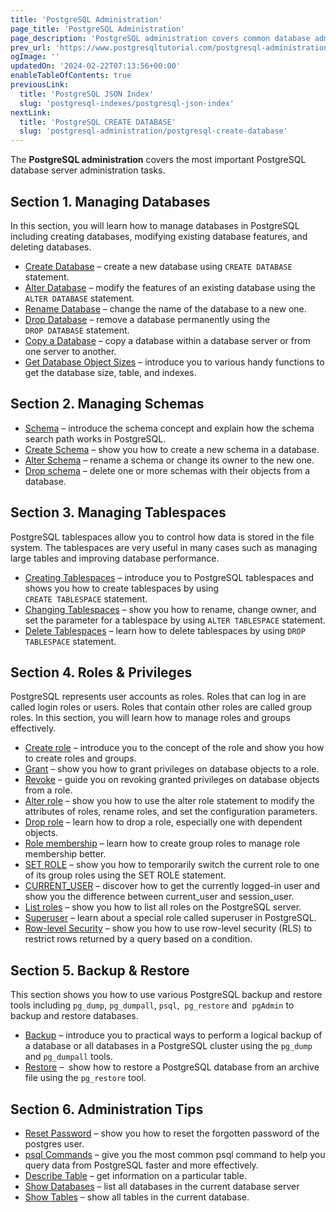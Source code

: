 ```yaml
---
title: 'PostgreSQL Administration'
page_title: 'PostgreSQL Administration'
page_description: 'PostgreSQL administration covers common database administrative tasks including role and database management, backup, and restore.'
prev_url: 'https://www.postgresqltutorial.com/postgresql-administration/'
ogImage: ''
updatedOn: '2024-02-22T07:13:56+00:00'
enableTableOfContents: true
previousLink:
  title: 'PostgreSQL JSON Index'
  slug: 'postgresql-indexes/postgresql-json-index'
nextLink:
  title: 'PostgreSQL CREATE DATABASE'
  slug: 'postgresql-administration/postgresql-create-database'
---
```


The **PostgreSQL administration** covers the most important PostgreSQL database server administration tasks.

## Section 1\. Managing Databases

In this section, you will learn how to manage databases in PostgreSQL including creating databases, modifying existing database features, and deleting databases.

- [Create Database](postgresql-administration/postgresql-create-database 'PostgreSQL CREATE DATABASE') – create a new database using `CREATE DATABASE` statement.
- [Alter Database](postgresql-administration/postgresql-alter-database 'PostgreSQL ALTER DATABASE') – modify the features of an existing database using the `ALTER DATABASE` statement.
- [Rename Database](postgresql-administration/postgresql-rename-database) – change the name of the database to a new one.
- [Drop Database](postgresql-administration/postgresql-drop-database 'PostgreSQL DROP DATABASE') – remove a database permanently using the `DROP DATABASE` statement.
- [Copy a Database](postgresql-administration/postgresql-copy-database) – copy a database within a database server or from one server to another.
- [Get Database Object Sizes](postgresql-administration/postgresql-database-indexes-table-size) – introduce you to various handy functions to get the database size, table, and indexes.

## Section 2\. Managing Schemas

- [Schema](postgresql-administration/postgresql-schema) – introduce the schema concept and explain how the schema search path works in PostgreSQL.
- [Create Schema](postgresql-administration/postgresql-create-schema) – show you how to create a new schema in a database.
- [Alter Schema](postgresql-administration/postgresql-alter-schema) – rename a schema or change its owner to the new one.
- [Drop schema](postgresql-administration/postgresql-drop-schema) – delete one or more schemas with their objects from a database.

## Section 3\. Managing Tablespaces

PostgreSQL tablespaces allow you to control how data is stored in the file system. The tablespaces are very useful in many cases such as managing large tables and improving database performance.

- [Creating Tablespaces](postgresql-administration/postgresql-create-tablespace 'PostgreSQL Creating Tablespaces') – introduce you to PostgreSQL tablespaces and shows you how to create tablespaces by using `CREATE TABLESPACE` statement.
- [Changing Tablespaces](postgresql-administration/postgresql-alter-tablespace 'PostgreSQL ALTER TABLESPACE') – show you how to rename, change owner, and set the parameter for a tablespace by using `ALTER TABLESPACE` statement.
- [Delete Tablespaces](postgresql-administration/postgresql-drop-tablespace 'Deleting Tablespaces Using PostgreSQL DROP TABLESPACE Statement') – learn how to delete tablespaces by using `DROP TABLESPACE` statement.

## Section 4\. Roles \& Privileges

PostgreSQL represents user accounts as roles. Roles that can log in are called login roles or users. Roles that contain other roles are called group roles. In this section, you will learn how to manage roles and groups effectively.

- [Create role](postgresql-administration/postgresql-roles 'PostgresQL Roles Management') – introduce you to the concept of the role and show you how to create roles and groups.
- [Grant](postgresql-administration/postgresql-grant) – show you how to grant privileges on database objects to a role.
- [Revoke](postgresql-administration/postgresql-revoke) – guide you on revoking granted privileges on database objects from a role.
- [Alter role](postgresql-administration/postgresql-alter-role) – show you how to use the alter role statement to modify the attributes of roles, rename roles, and set the configuration parameters.
- [Drop role](postgresql-administration/postgresql-drop-role) – learn how to drop a role, especially one with dependent objects.
- [Role membership](postgresql-administration/postgresql-role-membership) – learn how to create group roles to manage role membership better.
- [SET ROLE](postgresql-administration/postgresql-set-role) – show you how to temporarily switch the current role to one of its group roles using the SET ROLE statement.
- [CURRENT_USER](postgresql-administration/postgresql-current_user) – discover how to get the currently logged\-in user and show you the difference between current_user and session_user.
- [List roles](postgresql-administration/postgresql-list-users) – show you how to list all roles on the PostgreSQL server.
- [Superuser](postgresql-administration/create-superuser-postgresql) – learn about a special role called superuser in PostgreSQL.
- [Row\-level Security](postgresql-administration/postgresql-row-level-security) – show you how to use row\-level security (RLS) to restrict rows returned by a query based on a condition.

## Section 5\. Backup \& Restore

This section shows you how to use various PostgreSQL backup and restore tools including `pg_dump`, `pg_dumpall`, `psql`,  `pg_restore` and  `pgAdmin` to backup and restore databases.

- [Backup](postgresql-administration/postgresql-backup-database 'PostgreSQL Backup') – introduce you to practical ways to perform a logical backup of a database or all databases in a PostgreSQL cluster using the `pg_dump` and `pg_dumpall` tools.
- [Restore](postgresql-administration/postgresql-restore-database 'PostgreSQL Restore Database') –  show how to restore a PostgreSQL database from an archive file using the `pg_restore` tool.

## Section 6\. Administration Tips

- [Reset Password](postgresql-administration/postgresql-reset-password) – show you how to reset the forgotten password of the postgres user.
- [psql Commands](postgresql-administration/psql-commands) – give you the most common psql command to help you query data from PostgreSQL faster and more effectively.
- [Describe Table](postgresql-administration/postgresql-describe-table) – get information on a particular table.
- [Show Databases](postgresql-administration/postgresql-show-databases) – list all databases in the current database server
- [Show Tables](postgresql-administration/postgresql-show-tables) – show all tables in the current database.
